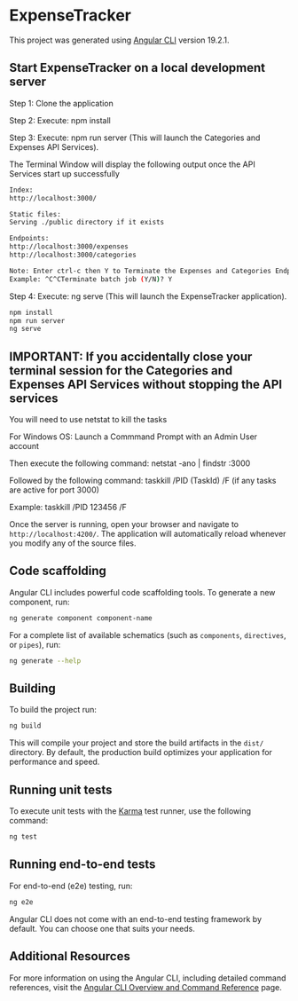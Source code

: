 # ExpenseTracker

This project was generated using [Angular CLI](https://github.com/angular/angular-cli) version 19.2.1.

## Start ExpenseTracker on a local development server

Step 1: Clone the application

Step 2: Execute: npm install

Step 3: Execute: npm run server (This will launch the Categories and Expenses API Services).

The Terminal Window will display the following output once the API Services start up successfully

```bash
Index:
http://localhost:3000/

Static files:
Serving ./public directory if it exists

Endpoints:
http://localhost:3000/expenses
http://localhost:3000/categories

Note: Enter ctrl-c then Y to Terminate the Expenses and Categories Endpoints
Example: ^C^CTerminate batch job (Y/N)? Y
```

Step 4: Execute: ng serve (This will launch the ExpenseTracker application).

```bash
npm install
npm run server
ng serve
```

## IMPORTANT: If you accidentally close your terminal session for the Categories and Expenses API Services without stopping the API services

You will need to use netstat to kill the tasks

For Windows OS: Launch a Commmand Prompt with an Admin User account

Then execute the following command: netstat -ano | findstr :3000

Followed by the following command: taskkill /PID (TaskId) /F (if any tasks are active for port 3000)

Example: taskkill /PID 123456 /F

Once the server is running, open your browser and navigate to `http://localhost:4200/`. The application will automatically reload whenever you modify any of the source files.

## Code scaffolding

Angular CLI includes powerful code scaffolding tools. To generate a new component, run:

```bash
ng generate component component-name
```

For a complete list of available schematics (such as `components`, `directives`, or `pipes`), run:

```bash
ng generate --help
```

## Building

To build the project run:

```bash
ng build
```

This will compile your project and store the build artifacts in the `dist/` directory. By default, the production build optimizes your application for performance and speed.

## Running unit tests

To execute unit tests with the [Karma](https://karma-runner.github.io) test runner, use the following command:

```bash
ng test
```

## Running end-to-end tests

For end-to-end (e2e) testing, run:

```bash
ng e2e
```

Angular CLI does not come with an end-to-end testing framework by default. You can choose one that suits your needs.

## Additional Resources

For more information on using the Angular CLI, including detailed command references, visit the [Angular CLI Overview and Command Reference](https://angular.dev/tools/cli) page.
